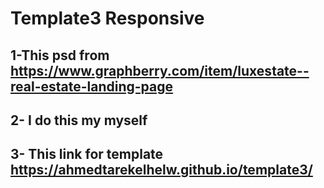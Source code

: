 # Template3 Responsive
## 1-This psd from https://www.graphberry.com/item/luxestate--real-estate-landing-page
## 2- I do this my myself
## 3- This link for template https://ahmedtarekelhelw.github.io/template3/

